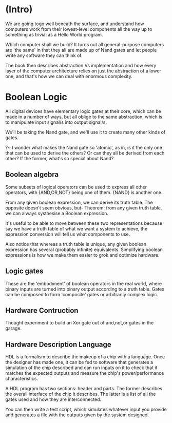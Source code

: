 # (Intro)

We are going togo well beneath the surface, and understand how computers work from their lowest-level components
all the way up to something as trivial as a Hello World program.

Which computer shall we build? It turns out all general-purpose computers are 'the same' in that they all are made
up of Nand gates and let people write any software they can think of.

The book then describes abstraction Vs implementation and how every layer of the computer architecture relies on just
the abstraction of a lower one, and that's how we can deal with enormous complexity.

# Boolean Logic

All digital devices have elementary logic gates at their core, which can be made in a number of ways, but all oblige 
to the same abstraction, which is to manipulate input signal/s into output signal/s.

We'll be taking the Nand gate, and we'll use it to create many other kinds of gates.

?~ I wonder what makes the Nand gate so 'atomic', as in, is it the only one that can be used to derive the others? Or
can they all be derived from each other? If the former, what's so special about Nand?

## Boolean algebra

Some subsets of logical operators can be used to express all other operators, with {AND,OR,NOT} being one of them.
{NAND} is another one.

From any given boolean expression, we can derive its truth table. The opposite doesn't seem obvious, but-
Theorem: from any given truth table, we can always systhesise a Boolean expression.

It's useful to be able to move between these two representations because say we have a truth table of what we want a
system to achieve, the expression conversion will tell us what components to use.

Also notice that whereas a truth table is unique, any given boolean expression has several (probably infinite) equivalents.
Simplifying boolean expressions is how we make them easier to grok and optimize hardware.

## Logic gates

These are the 'embodiment' of boolean operators in the real world, where binary inputs are turned into binary output 
according to a truth table.
Gates can be composed to form 'composite' gates or arbitrarily complex logic.

## Hardware Contruction

Thought experiment to build an Xor gate out of and,not,or gates in the garage.

## Hardware Description Language

HDL is a formalism to describe the makeup of a chip with a language. Once the designer has made one, it can be fed
to software that generates a simulation of the chip described and can run inputs on it to check that it matches the
expected outputs and measure the chip's power/performance characteristics.

A HDL program has two sections: header and parts. The former describes the overall interface of the chip it describes. 
The latter is a list of all the gates used and how they are interconnected.

You can then write a test script, which simulates whatever input you provide and generates a file with the outputs
given by the system designed.



